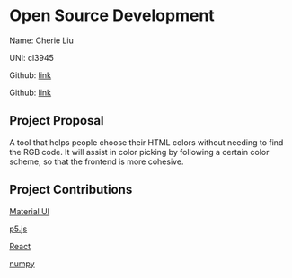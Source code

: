 # Open Source Development

Name: Cherie Liu

UNI: cl3945

Github: [link](https://github.com/cherieliu)

Github: [link](https://github.com/cherieliu/cherieliu/blob/main/README.md)


## Project Proposal
A tool that helps people choose their HTML colors without needing to find the RGB code. It will assist in color picking by following a certain color scheme, so that the frontend is more cohesive.

## Project Contributions
[Material UI](https://github.com/mui/material-ui/issues)

[p5.js](https://github.com/processing/p5.js/issues)

[React](https://github.com/facebook/react/issues)

[numpy](https://github.com/numpy/numpy/issues)
